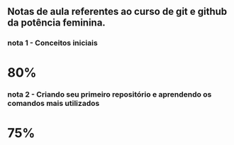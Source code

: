 ## Notas de aula referentes ao curso de git e github da potência feminina.

### nota 1 - Conceitos iniciais
# **80%**

### nota 2 - Criando seu primeiro repositório e aprendendo os comandos mais utilizados
# **75%**